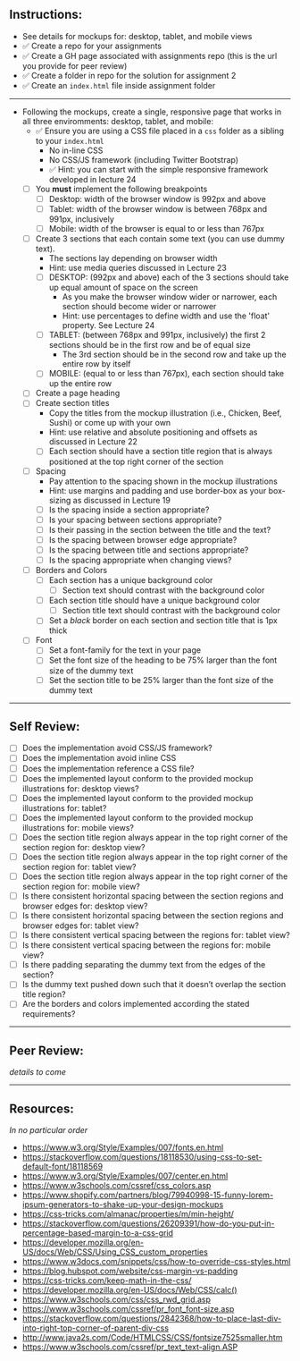 ## Instructions:
- See details for mockups for: desktop, tablet, and mobile views
- ✅ Create a repo for your assignments
- ✅ Create a GH page associated with assignments repo (this is the url you provide for peer review)
- ✅ Create a folder in repo for the solution for assignment 2
- ✅ Create an `index.html` file inside assignment folder

---
- Following the mockups, create a single, responsive page that works in all three enviromments: desktop, tablet, and mobile:
    - ✅ Ensure you are using a CSS file placed in a `css` folder as a sibling to your `index.html`
    	- No in-line CSS
    	- No CSS/JS framework (including Twitter Bootstrap)
    	- ✅ Hint: you can start with the simple responsive framework developed in lecture 24 
    - [ ] You **must** implement the following breakpoints
    	- [ ] Desktop: width of the browser window is 992px and above
    	- [ ] Tablet: width of the browser window is between 768px and 991px, inclusively
    	- [ ] Mobile: width of the browser is equal to or less than 767px
    - [ ] Create 3 sections that each contain some text (you can use dummy text). 
    	- The sections lay depending on browser width
    	- Hint: use media queries discussed in Lecture 23
    	- [ ] DESKTOP: (992px and above) each of the 3 sections should take up equal amount of space on the screen
    		- As you make the browser window wider or narrower, each section should become wider or narrower
    		- Hint: use percentages to define width and use the 'float' property. See Lecture 24
    	- [ ] TABLET: (between 768px and 991px, inclusively) the first 2 sections should be in the first row and be of equal size
    		- The 3rd section should be in the second row and take up the entire row by itself
    	- [ ] MOBILE: (equal to or less than 767px), each section should take up the entire row
    - [ ] Create a page heading
    - [ ] Create section titles
    	- Copy the titles from the mockup illustration (i.e., Chicken, Beef, Sushi) or come up with your own
      - Hint: use relative and absolute positioning and offsets as discussed in Lecture 22
      - [ ] Each section should have a section title region that is always positioned at the top right corner of the section
    - [ ] Spacing
      - Pay attention to the spacing shown in the mockup illustrations
      - Hint: use margins and padding and use border-box as your box-sizing as discussed in Lecture 19
      - [ ] Is the spacing inside a section appropriate?
      - [ ] Is your spacing between sections appropriate?
      - [ ] Is their passing in the section between the title and the text?
      - [ ] Is the spacing between browser edge appropriate?
      - [ ] Is the spacing between title and sections appropriate?
      - [ ] Is the spacing appropriate when changing views?
    - [ ] Borders and Colors
      - [ ] Each section has a unique background color
        - [ ] Section text should contrast with the background color
      - [ ] Each section title should have a unique background color
        - [ ] Section title text should contrast with the background color
      - [ ] Set a _black_ border on each section and section title that is 1px thick
    - [ ] Font
      - [ ] Set a font-family for the text in your page
      - [ ] Set the font size of the heading to be 75% larger than the font size of the dummy text
      - [ ] Set the section title to be 25% larger than the font size of the dummy text

---
## Self Review:
- [ ] Does the implementation avoid CSS/JS framework?
- [ ] Does the implementation avoid inline CSS
- [ ] Does the implementation reference a CSS file?
- [ ] Does the implemented layout conform to the provided mockup illustrations for: desktop views?
- [ ] Does the implemented layout conform to the provided mockup illustrations for: tablet?
- [ ] Does the implemented layout conform to the provided mockup illustrations for: mobile views?
- [ ] Does the section title region always appear in the top right corner of the section region for: desktop view?
- [ ] Does the section title region always appear in the top right corner of the section region for: tablet view?
- [ ] Does the section title region always appear in the top right corner of the section region for: mobile view?
- [ ] Is there consistent horizontal spacing between the section regions and browser edges for: desktop view?
- [ ] Is there consistent horizontal spacing between the section regions and browser edges for: tablet view?
- [ ] Is there consistent vertical spacing between the regions for: tablet view?
- [ ] Is there consistent vertical spacing between the regions for: mobile view?
- [ ] Is there padding separating the dummy text from the edges of the section?
- [ ] Is the dummy text pushed down such that it doesn’t overlap the section title region?
- [ ] Are the borders and colors implemented according the stated requirements? 

---
## Peer Review:
_details to come_

---
## Resources:
_In no particular order_
- https://www.w3.org/Style/Examples/007/fonts.en.html
- https://stackoverflow.com/questions/18118530/using-css-to-set-default-font/18118569
- https://www.w3.org/Style/Examples/007/center.en.html
- https://www.w3schools.com/cssref/css_colors.asp
- https://www.shopify.com/partners/blog/79940998-15-funny-lorem-ipsum-generators-to-shake-up-your-design-mockups
- https://css-tricks.com/almanac/properties/m/min-height/
- https://stackoverflow.com/questions/26209391/how-do-you-put-in-percentage-based-margin-to-a-css-grid
- https://developer.mozilla.org/en-US/docs/Web/CSS/Using_CSS_custom_properties
- https://www.w3docs.com/snippets/css/how-to-override-css-styles.html
- https://blog.hubspot.com/website/css-margin-vs-padding
- https://css-tricks.com/keep-math-in-the-css/
- https://developer.mozilla.org/en-US/docs/Web/CSS/calc()
- https://www.w3schools.com/css/css_rwd_grid.asp
- https://www.w3schools.com/cssref/pr_font_font-size.asp
- https://stackoverflow.com/questions/2842368/how-to-place-last-div-into-right-top-corner-of-parent-div-css
- http://www.java2s.com/Code/HTMLCSS/CSS/fontsize7525smaller.htm
- https://www.w3schools.com/cssref/pr_text_text-align.ASP
